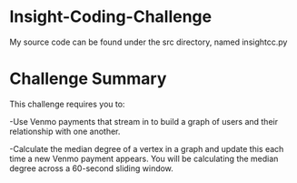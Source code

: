 # Insight-Coding-Challenge

My source code can be found under the src directory, named insightcc.py

# Challenge Summary

This challenge requires you to:

   -Use Venmo payments that stream in to build a graph of users and their relationship with one another.

   -Calculate the median degree of a vertex in a graph and update this each time a new Venmo payment appears. You will be calculating the median degree across a 60-second sliding window.


